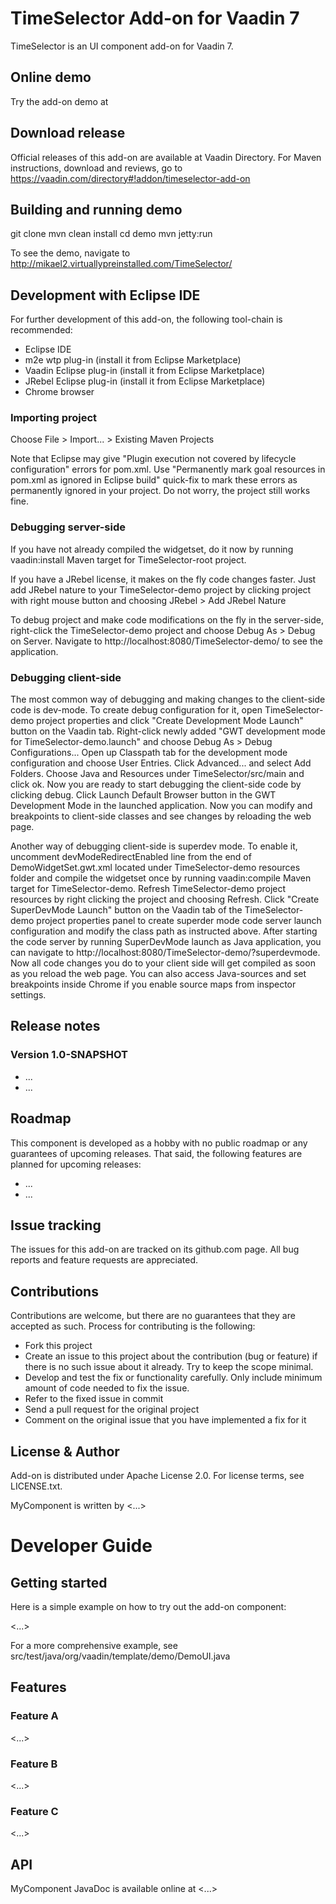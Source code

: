 # TimeSelector Add-on for Vaadin 7

TimeSelector is an UI component add-on for Vaadin 7.

## Online demo

Try the add-on demo at <url of the online demo>

## Download release

Official releases of this add-on are available at Vaadin Directory. For Maven instructions, download and reviews, go to https://vaadin.com/directory#!addon/timeselector-add-on

## Building and running demo

git clone <url of the MyComponent repository>
mvn clean install
cd demo
mvn jetty:run

To see the demo, navigate to http://mikael2.virtuallypreinstalled.com/TimeSelector/

## Development with Eclipse IDE

For further development of this add-on, the following tool-chain is recommended:
- Eclipse IDE
- m2e wtp plug-in (install it from Eclipse Marketplace)
- Vaadin Eclipse plug-in (install it from Eclipse Marketplace)
- JRebel Eclipse plug-in (install it from Eclipse Marketplace)
- Chrome browser

### Importing project

Choose File > Import... > Existing Maven Projects

Note that Eclipse may give "Plugin execution not covered by lifecycle configuration" errors for pom.xml. Use "Permanently mark goal resources in pom.xml as ignored in Eclipse build" quick-fix to mark these errors as permanently ignored in your project. Do not worry, the project still works fine. 

### Debugging server-side

If you have not already compiled the widgetset, do it now by running vaadin:install Maven target for TimeSelector-root project.

If you have a JRebel license, it makes on the fly code changes faster. Just add JRebel nature to your TimeSelector-demo project by clicking project with right mouse button and choosing JRebel > Add JRebel Nature

To debug project and make code modifications on the fly in the server-side, right-click the TimeSelector-demo project and choose Debug As > Debug on Server. Navigate to http://localhost:8080/TimeSelector-demo/ to see the application.

### Debugging client-side

The most common way of debugging and making changes to the client-side code is dev-mode. To create debug configuration for it, open TimeSelector-demo project properties and click "Create Development Mode Launch" button on the Vaadin tab. Right-click newly added "GWT development mode for TimeSelector-demo.launch" and choose Debug As > Debug Configurations... Open up Classpath tab for the development mode configuration and choose User Entries. Click Advanced... and select Add Folders. Choose Java and Resources under TimeSelector/src/main and click ok. Now you are ready to start debugging the client-side code by clicking debug. Click Launch Default Browser button in the GWT Development Mode in the launched application. Now you can modify and breakpoints to client-side classes and see changes by reloading the web page. 

Another way of debugging client-side is superdev mode. To enable it, uncomment devModeRedirectEnabled line from the end of DemoWidgetSet.gwt.xml located under TimeSelector-demo resources folder and compile the widgetset once by running vaadin:compile Maven target for TimeSelector-demo. Refresh TimeSelector-demo project resources by right clicking the project and choosing Refresh. Click "Create SuperDevMode Launch" button on the Vaadin tab of the TimeSelector-demo project properties panel to create superder mode code server launch configuration and modify the class path as instructed above. After starting the code server by running SuperDevMode launch as Java application, you can navigate to http://localhost:8080/TimeSelector-demo/?superdevmode. Now all code changes you do to your client side will get compiled as soon as you reload the web page. You can also access Java-sources and set breakpoints inside Chrome if you enable source maps from inspector settings. 

 
## Release notes

### Version 1.0-SNAPSHOT
- ...
- ...

## Roadmap

This component is developed as a hobby with no public roadmap or any guarantees of upcoming releases. That said, the following features are planned for upcoming releases:
- ...
- ...

## Issue tracking

The issues for this add-on are tracked on its github.com page. All bug reports and feature requests are appreciated. 

## Contributions

Contributions are welcome, but there are no guarantees that they are accepted as such. Process for contributing is the following:
- Fork this project
- Create an issue to this project about the contribution (bug or feature) if there is no such issue about it already. Try to keep the scope minimal.
- Develop and test the fix or functionality carefully. Only include minimum amount of code needed to fix the issue.
- Refer to the fixed issue in commit
- Send a pull request for the original project
- Comment on the original issue that you have implemented a fix for it

## License & Author

Add-on is distributed under Apache License 2.0. For license terms, see LICENSE.txt.

MyComponent is written by <...>

# Developer Guide

## Getting started

Here is a simple example on how to try out the add-on component:

<...>

For a more comprehensive example, see src/test/java/org/vaadin/template/demo/DemoUI.java

## Features

### Feature A

<...>

### Feature B

<...>

### Feature C

<...>

## API

MyComponent JavaDoc is available online at <...>